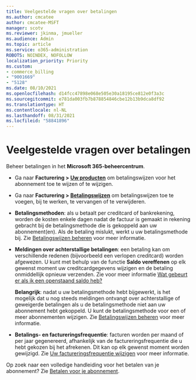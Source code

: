 ```yaml
---
title: Veelgestelde vragen over betalingen
ms.author: cmcatee
author: cmcatee-MSFT
manager: scotv
ms.reviewer: jkinma, jmueller
ms.audience: Admin
ms.topic: article
ms.service: o365-administration
ROBOTS: NOINDEX, NOFOLLOW
localization_priority: Priority
ms.custom:
- commerce_billing
- "9001669"
- "5128"
ms.date: 08/10/2021
ms.openlocfilehash: d14fcc47898e068e505e30a18195ce812e0f3a3c
ms.sourcegitcommit: e781da003fb7b878854846cbe12b13b9dca8df92
ms.translationtype: HT
ms.contentlocale: nl-NL
ms.lasthandoff: 08/31/2021
ms.locfileid: "58841896"
---
```

# <a name="payment-faq"></a>Veelgestelde vragen over betalingen

Beheer betalingen in het **Microsoft 365-beheercentrum**.

- Ga naar **Facturering > [Uw producten](https://go.microsoft.com/fwlink/p/?linkid=842054)** om betalingswijzen voor het abonnement toe te wijzen of te wijzigen.
- Ga naar **Facturering > [Betalingswijzen](https://go.microsoft.com/fwlink/p/?linkid=2018806)** om betalingswijzen toe te voegen, bij te werken, te vervangen of te verwijderen.

- **Betalingsmethoden**: als u betaalt per creditcard of bankrekening, worden de kosten enkele dagen nadat de factuur is gemaakt in rekening gebracht bij de betalingsmethode die is gekoppeld aan uw abonnement(en). Als de betaling mislukt, werkt u uw betalingsmethode bij. Zie [Betalingswijzen beheren](https://docs.microsoft.com/microsoft-365/commerce/billing-and-payments/manage-payment-methods) voor meer informatie.

- **Meldingen over achterstallige betalingen**: een betaling kan om verschillende redenen (bijvoorbeeld een verlopen creditcard) worden afgewezen. U kunt met behulp van de functie **Saldo vereffenen** op elk gewenst moment uw creditcardgegevens wijzigen en de betaling onmiddellijk opnieuw verzenden. Zie voor meer informatie [Wat gebeurt er als ik een openstaand saldo heb?](https://docs.microsoft.com/microsoft-365/commerce/billing-and-payments/pay-for-your-subscription#what-if-i-have-an-outstanding-balance)

    **Belangrijk**: nadat u uw betalingsmethode hebt bijgewerkt, is het mogelijk dat u nog steeds meldingen ontvangt over achterstallige of geweigerde betalingen als u de betalingsmethode niet aan uw abonnement hebt gekoppeld. U kunt de betalingsmethode voor een of meer abonnementen wijzigen. Zie [Betalingswijzen beheren](https://docs.microsoft.com/microsoft-365/commerce/billing-and-payments/manage-payment-methods) voor meer informatie.

- **Betalings- en factureringsfrequentie**: facturen worden per maand of per jaar gegenereerd, afhankelijk van de factureringsfrequentie die u hebt gekozen bij het afrekenen. Dit kan op elk gewenst moment worden gewijzigd. Zie [Uw factureringsfrequentie wijzigen](https://docs.microsoft.com/microsoft-365/commerce/billing-and-payments/change-payment-frequency) voor meer informatie.

Op zoek naar een volledige handleiding voor het betalen van je abonnement? Zie [Betalen voor je abonnement](https://docs.microsoft.com/microsoft-365/commerce/billing-and-payments/pay-for-your-subscription).
